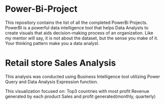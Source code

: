 # Power-Bi-Project

This repository contains the list of all the completed PowerBi Projects. PowerBI is a powerful data intelligence tool that helps Data Analysts to create visuals that aids decision-making process of an organization.
Like my mentor will say, it is not about the dataset, but the sense you make of it. Your thinking pattern make you a data analyst.

# Retail store Sales Analysis

This analysis was conducted using Business Intelligence tool utilizing Power Query   and Data Analysis Expression function. 

This visualization focused on:
Top3 countries with most profit
Revenue generated by each product
Sales and profit generated(monthly, quarterly)
